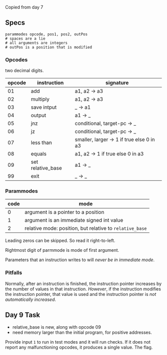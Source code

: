 Copied from day 7

## Specs

```
parammodes opcode, pos1, pos2, outPos
# spaces are a lie
# all arguments are integers
# outPos is a position that is modified
```

### Opcodes

two decimal digits.

| opcode | instruction       | signature                                 |
| ------ | ----------------- | ----------------------------------------- |
| 01     | add               | a1, a2 -> a3                              |
| 02     | multiply          | a1, a2 -> a3                              |
| 03     | save intput       | _ -> a1                                   |
| 04     | output            | a1 -> _                                   |
| 05     | jnz               | conditional, target-pc -> _               |
| 06     | jz                | conditional, target-pc -> _               |
| 07     | less than         | smaller, larger -> 1 if true else 0 in a3 |
| 08     | equals            | a1, a2 -> 1 if true else 0 in a3          |
| 09     | set relative_base | a1 -> _                                   |
| 99     | exit              | _ -> _                                    |

### Parammodes

| code | mode                                                     |
| ---- | -------------------------------------------------------- |
| 0    | argument is a pointer to a position                      |
| 1    | argument is an immediate signed int value                |
| 2    | relative mode: position, but relative to `relative_base` |

Leading zeros can be skipped. So read it right-to-left.

Rightmost digit of parmmode is mode of first argument.

Parameters that an instruction writes to will *never be in immediate mode*.

### Pitfalls

Normally, after an instruction is finished, the instruction pointer increases by the number of values in that instruction. *However*, if the instruction modifies the instruction pointer, that value is used and the instruction pointer is *not automatically increased*.

## Day 9 Task

* relative_base is new, along with opcode 09
* need memory larger than the initial program, for positive addresses.

Provide input `1`  to run in test modes and it will run checks. If it does not report any malfunctioning opcodes, it produces a single value. The flag.